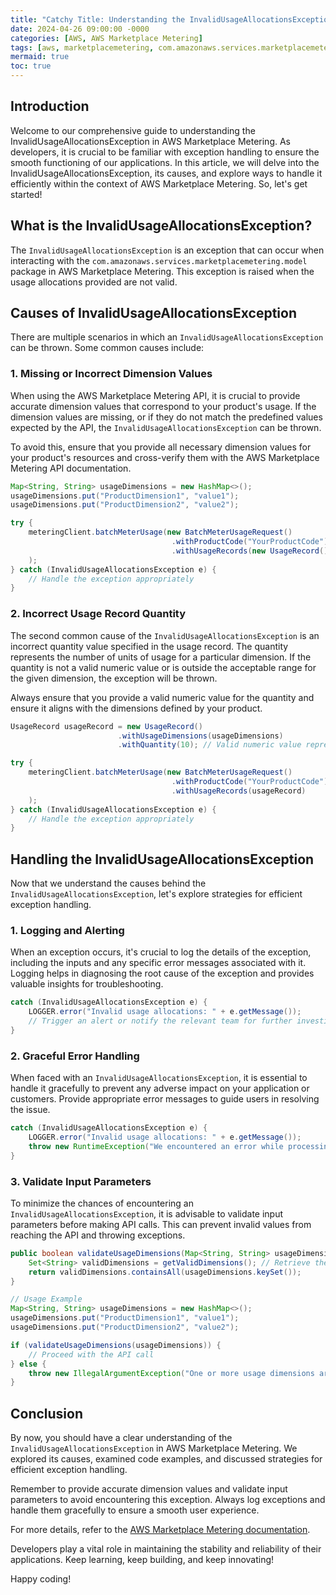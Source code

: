 ```yaml
---
title: "Catchy Title: Understanding the InvalidUsageAllocationsException in AWS Marketplace Metering"
date: 2024-04-26 09:00:00 -0000
categories: [AWS, AWS Marketplace Metering]
tags: [aws, marketplacemetering, com.amazonaws.services.marketplacemetering.model]
mermaid: true
toc: true
---
```



## Introduction
Welcome to our comprehensive guide to understanding the InvalidUsageAllocationsException in AWS Marketplace Metering. As developers, it is crucial to be familiar with exception handling to ensure the smooth functioning of our applications. In this article, we will delve into the InvalidUsageAllocationsException, its causes, and explore ways to handle it efficiently within the context of AWS Marketplace Metering. So, let's get started!

## What is the InvalidUsageAllocationsException?
The `InvalidUsageAllocationsException` is an exception that can occur when interacting with the `com.amazonaws.services.marketplacemetering.model` package in AWS Marketplace Metering. This exception is raised when the usage allocations provided are not valid.

## Causes of InvalidUsageAllocationsException
There are multiple scenarios in which an `InvalidUsageAllocationsException` can be thrown. Some common causes include:

### 1. Missing or Incorrect Dimension Values
When using the AWS Marketplace Metering API, it is crucial to provide accurate dimension values that correspond to your product's usage. If the dimension values are missing, or if they do not match the predefined values expected by the API, the `InvalidUsageAllocationsException` can be thrown. 

To avoid this, ensure that you provide all necessary dimension values for your product's resources and cross-verify them with the AWS Marketplace Metering API documentation.

```java
Map<String, String> usageDimensions = new HashMap<>();
usageDimensions.put("ProductDimension1", "value1");
usageDimensions.put("ProductDimension2", "value2");

try {
    meteringClient.batchMeterUsage(new BatchMeterUsageRequest()
                                    .withProductCode("YourProductCode")
                                    .withUsageRecords(new UsageRecord().withUsageDimensions(usageDimensions))
    );
} catch (InvalidUsageAllocationsException e) {
    // Handle the exception appropriately
}
```

### 2. Incorrect Usage Record Quantity
The second common cause of the `InvalidUsageAllocationsException` is an incorrect quantity value specified in the usage record. The quantity represents the number of units of usage for a particular dimension. If the quantity is not a valid numeric value or is outside the acceptable range for the given dimension, the exception will be thrown.

Always ensure that you provide a valid numeric value for the quantity and ensure it aligns with the dimensions defined by your product.

```java
UsageRecord usageRecord = new UsageRecord()
                        .withUsageDimensions(usageDimensions)
                        .withQuantity(10); // Valid numeric value representing the usage quantity

try {
    meteringClient.batchMeterUsage(new BatchMeterUsageRequest()
                                    .withProductCode("YourProductCode")
                                    .withUsageRecords(usageRecord)
    );
} catch (InvalidUsageAllocationsException e) {
    // Handle the exception appropriately
}
```

## Handling the InvalidUsageAllocationsException
Now that we understand the causes behind the `InvalidUsageAllocationsException`, let's explore strategies for efficient exception handling.

### 1. Logging and Alerting
When an exception occurs, it's crucial to log the details of the exception, including the inputs and any specific error messages associated with it. Logging helps in diagnosing the root cause of the exception and provides valuable insights for troubleshooting.

```java
catch (InvalidUsageAllocationsException e) {
    LOGGER.error("Invalid usage allocations: " + e.getMessage());
    // Trigger an alert or notify the relevant team for further investigation
}
```

### 2. Graceful Error Handling
When faced with an `InvalidUsageAllocationsException`, it is essential to handle it gracefully to prevent any adverse impact on your application or customers. Provide appropriate error messages to guide users in resolving the issue.

```java
catch (InvalidUsageAllocationsException e) {
    LOGGER.error("Invalid usage allocations: " + e.getMessage());
    throw new RuntimeException("We encountered an error while processing your usage. Please ensure you provide valid usage allocations.");
}
```

### 3. Validate Input Parameters
To minimize the chances of encountering an `InvalidUsageAllocationsException`, it is advisable to validate input parameters before making API calls. This can prevent invalid values from reaching the API and throwing exceptions.

```java
public boolean validateUsageDimensions(Map<String, String> usageDimensions) {
    Set<String> validDimensions = getValidDimensions(); // Retrieve the valid dimensions from your product definition
    return validDimensions.containsAll(usageDimensions.keySet());
}

// Usage Example
Map<String, String> usageDimensions = new HashMap<>();
usageDimensions.put("ProductDimension1", "value1");
usageDimensions.put("ProductDimension2", "value2");

if (validateUsageDimensions(usageDimensions)) {
    // Proceed with the API call
} else {
    throw new IllegalArgumentException("One or more usage dimensions are missing or invalid.");
}
```

## Conclusion
By now, you should have a clear understanding of the `InvalidUsageAllocationsException` in AWS Marketplace Metering. We explored its causes, examined code examples, and discussed strategies for efficient exception handling.

Remember to provide accurate dimension values and validate input parameters to avoid encountering this exception. Always log exceptions and handle them gracefully to ensure a smooth user experience.

For more details, refer to the [AWS Marketplace Metering documentation](https://docs.aws.amazon.com/marketplacemetering/latest/APIReference/InvalidUsageAllocationsException.html).

Developers play a vital role in maintaining the stability and reliability of their applications. Keep learning, keep building, and keep innovating!

Happy coding!